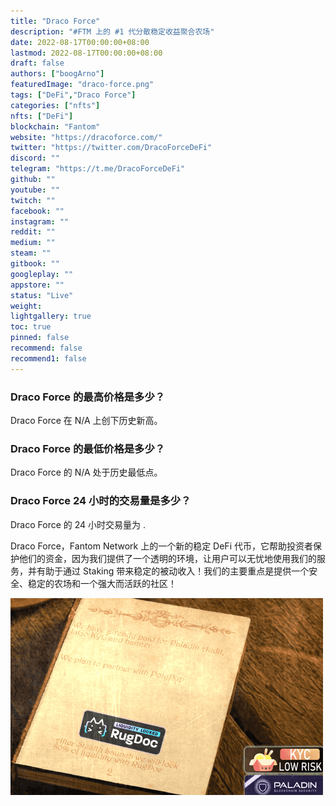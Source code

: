 ```yaml
---
title: "Draco Force"
description: "#FTM 上的 #1 代分散稳定收益聚合农场"
date: 2022-08-17T00:00:00+08:00
lastmod: 2022-08-17T00:00:00+08:00
draft: false
authors: ["boogArno"]
featuredImage: "draco-force.png"
tags: ["DeFi","Draco Force"]
categories: ["nfts"]
nfts: ["DeFi"]
blockchain: "Fantom"
website: "https://dracoforce.com/"
twitter: "https://twitter.com/DracoForceDeFi"
discord: ""
telegram: "https://t.me/DracoForceDeFi"
github: ""
youtube: ""
twitch: ""
facebook: ""
instagram: ""
reddit: ""
medium: ""
steam: ""
gitbook: ""
googleplay: ""
appstore: ""
status: "Live"
weight: 
lightgallery: true
toc: true
pinned: false
recommend: false
recommend1: false
---
```

### Draco Force 的最高价格是多少？

Draco Force 在 N/A 上创下历史新高。

### Draco Force 的最低价格是多少？

Draco Force 的 N/A 处于历史最低点。

### Draco Force 24 小时的交易量是多少？

Draco Force 的 24 小时交易量为 .

Draco Force，Fantom Network 上的一个新的稳定 DeFi 代币，它帮助投资者保护他们的资金，因为我们提供了一个透明的环境，让用户可以无忧地使用我们的服务，并有助于通过 Staking 带来稳定的被动收入！我们的主要重点是提供一个安全、稳定的农场和一个强大而活跃的社区！

![dracoforce-dapp-defi-other-image1-500x315_a081237802a152c0c806a7cc879c1425](dracoforce-dapp-defi-other-image1-500x315_a081237802a152c0c806a7cc879c1425.png)